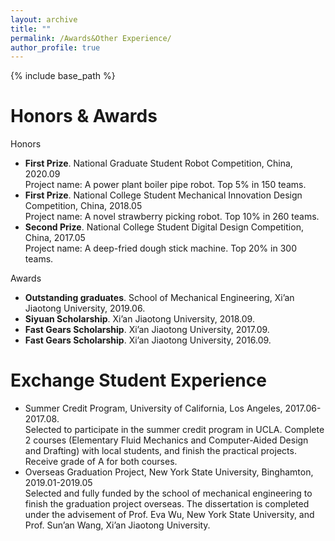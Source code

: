 ```yaml
---
layout: archive
title: ""
permalink: /Awards&Other Experience/
author_profile: true
---
```

{% include base_path %}

Honors & Awards
======
Honors

* **First Prize**. National Graduate Student Robot Competition, China, 2020.09     
                     Project name: A power plant boiler pipe robot. Top 5% in 150 teams.    
* **First Prize**. National College Student Mechanical Innovation Design Competition, China, 2018.05    
                     Project name: A novel strawberry picking robot. Top 10% in 260 teams.   
* **Second Prize**. National College Student Digital Design Competition, China, 2017.05   
                     Project name: A deep-fried dough stick machine. Top 20% in 300 teams.    
                     
Awards

* **Outstanding graduates**. School of Mechanical Engineering, Xi’an Jiaotong University, 2019.06.    
* **Siyuan Scholarship**. Xi’an Jiaotong University, 2018.09.     
* **Fast Gears Scholarship**. Xi’an Jiaotong University, 2017.09.     
* **Fast Gears Scholarship**. Xi’an Jiaotong University, 2016.09.     

Exchange Student Experience
======
* Summer Credit Program, University of California, Los Angeles, 2017.06-2017.08.      
  Selected to participate in the summer credit program in UCLA. Complete 2 courses (Elementary Fluid Mechanics and Computer-Aided Design and Drafting) with local students, and finish the practical projects. Receive grade of A for both courses.    
* Overseas Graduation Project, New York State University, Binghamton, 2019.01-2019.05   
  Selected and fully funded by the school of mechanical engineering to finish the graduation project overseas. The dissertation is completed under the advisement of Prof. Eva Wu, New York State University, and Prof. Sun’an Wang, Xi’an Jiaotong University.    


